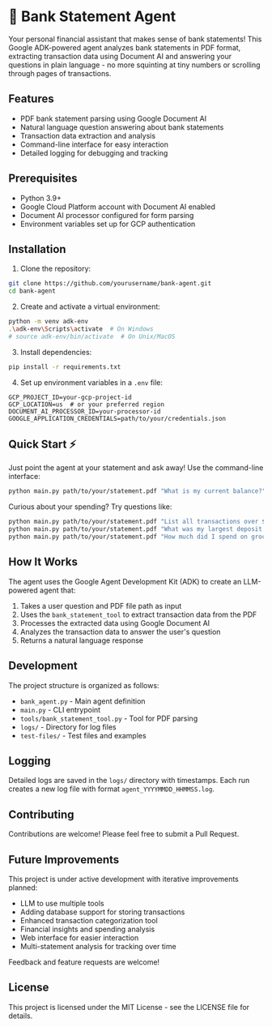 # 💼 Bank Statement Agent

Your personal financial assistant that makes sense of bank statements! This Google ADK-powered agent analyzes bank statements in PDF format, extracting transaction data using Document AI and answering your questions in plain language - no more squinting at tiny numbers or scrolling through pages of transactions.

## Features

- PDF bank statement parsing using Google Document AI
- Natural language question answering about bank statements
- Transaction data extraction and analysis
- Command-line interface for easy interaction
- Detailed logging for debugging and tracking

## Prerequisites

- Python 3.9+
- Google Cloud Platform account with Document AI enabled
- Document AI processor configured for form parsing
- Environment variables set up for GCP authentication

## Installation

1. Clone the repository:
```bash
git clone https://github.com/yourusername/bank-agent.git
cd bank-agent
```

2. Create and activate a virtual environment:
```bash
python -m venv adk-env
.\adk-env\Scripts\activate  # On Windows
# source adk-env/bin/activate  # On Unix/MacOS
```

3. Install dependencies:
```bash
pip install -r requirements.txt
```

4. Set up environment variables in a `.env` file:
```
GCP_PROJECT_ID=your-gcp-project-id
GCP_LOCATION=us  # or your preferred region
DOCUMENT_AI_PROCESSOR_ID=your-processor-id
GOOGLE_APPLICATION_CREDENTIALS=path/to/your/credentials.json
```

## Quick Start ⚡

Just point the agent at your statement and ask away! Use the command-line interface:

```bash
python main.py path/to/your/statement.pdf "What is my current balance?"
```

Curious about your spending? Try questions like:

```bash
python main.py path/to/your/statement.pdf "List all transactions over $100"
python main.py path/to/your/statement.pdf "What was my largest deposit this month?"
python main.py path/to/your/statement.pdf "How much did I spend on groceries?"
```

## How It Works

The agent uses the Google Agent Development Kit (ADK) to create an LLM-powered agent that:

1. Takes a user question and PDF file path as input
2. Uses the `bank_statement_tool` to extract transaction data from the PDF
3. Processes the extracted data using Google Document AI
4. Analyzes the transaction data to answer the user's question
5. Returns a natural language response

## Development

The project structure is organized as follows:

- `bank_agent.py` - Main agent definition
- `main.py` - CLI entrypoint
- `tools/bank_statement_tool.py` - Tool for PDF parsing
- `logs/` - Directory for log files
- `test-files/` - Test files and examples

## Logging

Detailed logs are saved in the `logs/` directory with timestamps. Each run creates a new log file with format `agent_YYYYMMDD_HHMMSS.log`.

## Contributing

Contributions are welcome! Please feel free to submit a Pull Request.

## Future Improvements

This project is under active development with iterative improvements planned:

- LLM to use multiple tools
- Adding database support for storing transactions
- Enhanced transaction categorization tool
- Financial insights and spending analysis
- Web interface for easier interaction
- Multi-statement analysis for tracking over time

Feedback and feature requests are welcome!

## License

This project is licensed under the MIT License - see the LICENSE file for details.
